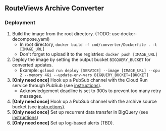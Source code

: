 ## RouteViews Archive Converter

### Deployment

1.  Build the image from the root directory. (TODO: use docker-decompose.yaml)
    -   In root directory, `docker build -f cmd/converter/Dockerfile . -t
        [IMAGE_URL]`
    -   Don't forget to upload it to the registries: `docker push
        [IMAGE_URL]`
2.  Deploy the image by setting the output bucket `BIGQUERY_BUCKET` for
    converted updates.
    -   Example: `gcloud run deploy [SERVICE] --image [IMAGE_URL] --cpu 2
        --memory 4Gi --update-env-vars BIGQUERY_BUCKET=[BUCKET]`
3.  **[Only need once]** Hook up a PubSub channel with the Cloud Run service
    through PubSub (see
    [instructions](https://cloud.google.com/run/docs/triggering/pubsub-push)).
    -   Acknowledgement deadline is set to 300s to prevent too many retry
        messages.
4.  **[Only need once]** Hook up a PubSub channel with the archive source
    bucket (see
    [instructions](https://cloud.google.com/storage/docs/pubsub-notifications)).
5.  **[Only need once]** Set up recurrent data transfer in BigQuery (see
    [instructions](https://cloud.google.com/bigquery-transfer/docs/cloud-storage-transfer))
6.  **[Only need once]** Set up log-based alerts (TBD).
